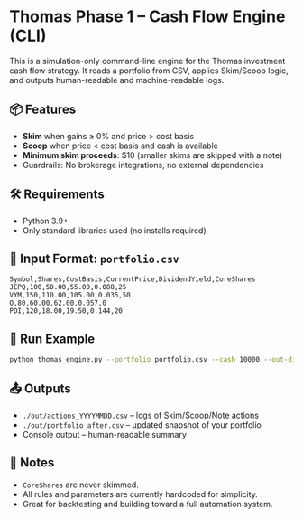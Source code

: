 # Thomas Phase 1 – Cash Flow Engine (CLI)

This is a simulation-only command-line engine for the Thomas investment cash flow strategy. It reads a portfolio from CSV, applies Skim/Scoop logic, and outputs human-readable and machine-readable logs.

## 📦 Features

- **Skim** when gains ≥ 0% and price > cost basis
- **Scoop** when price < cost basis and cash is available
- **Minimum skim proceeds**: $10 (smaller skims are skipped with a note)
- Guardrails: No brokerage integrations, no external dependencies

## 🛠 Requirements

- Python 3.9+
- Only standard libraries used (no installs required)

## 📂 Input Format: `portfolio.csv`

```
Symbol,Shares,CostBasis,CurrentPrice,DividendYield,CoreShares
JEPQ,100,50.00,55.00,0.088,25
VYM,150,110.00,105.00,0.035,50
O,80,60.00,62.00,0.057,0
PDI,120,18.00,19.50,0.144,20
```

## 🚀 Run Example

```bash
python thomas_engine.py --portfolio portfolio.csv --cash 10000 --out-dir ./out
```

## 📤 Outputs

- `./out/actions_YYYYMMDD.csv` – logs of Skim/Scoop/Note actions
- `./out/portfolio_after.csv` – updated snapshot of your portfolio
- Console output – human-readable summary

## 📌 Notes

- `CoreShares` are never skimmed.
- All rules and parameters are currently hardcoded for simplicity.
- Great for backtesting and building toward a full automation system.
